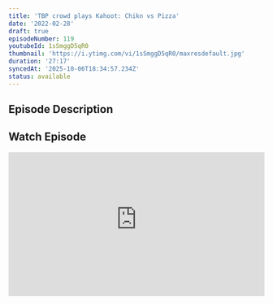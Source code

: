 ```yaml
---
title: 'TBP crowd plays Kahoot: Chikn vs Pizza'
date: '2022-02-28'
draft: true
episodeNumber: 119
youtubeId: 1sSmggD5qR0
thumbnail: 'https://i.ytimg.com/vi/1sSmggD5qR0/maxresdefault.jpg'
duration: '27:17'
syncedAt: '2025-10-06T18:34:57.234Z'
status: available
---
```

## Episode Description



## Watch Episode

<div style="position: relative; padding-bottom: 56.25%; height: 0; overflow: hidden;">
  <iframe
    src="https://www.youtube-nocookie.com/embed/1sSmggD5qR0"
    style="position: absolute; top: 0; left: 0; width: 100%; height: 100%;"
    frameborder="0"
    allow="accelerometer; autoplay; clipboard-write; encrypted-media; gyroscope; picture-in-picture"
    allowfullscreen
  ></iframe>
</div>

